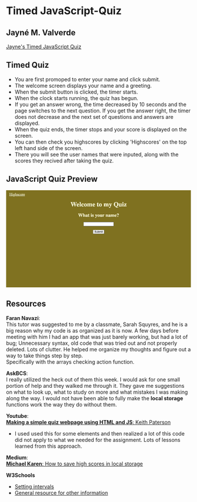 # Timed JavaScript-Quiz
## Jayné M. Valverde
[Jayne's Timed JavaScript Quiz](https://jaynevalverde.github.io/JavaScript-Quiz/)


## Timed Quiz 
* You are first promoped to enter your name and click submit.
* The welcome screen displays your name and a greeting.
* When the submit button is clicked, the timer starts. 
* When the clock starts running, the quiz has begun. 
* If you get an answer wrong, the time decreased by 10 seconds and the page switches to the next question. If you get the answer right, the timer does not decrease and the next set of questions and answers are displayed.
* When the quiz ends, the timer stops and your score is displayed on the screen. 
* You can then check you highscores by clicking 'Highscores' on the top left hand side of the screen. 
* There you will see the user names that were inputed, along with the scores they recived after taking the quiz. 


## JavaScript Quiz Preview
![screenshot one](./assets/images/quizvid.png)

## Resources 


**Faran Navazi**: <br>
This tutor was suggested to me by a classmate, Sarah Squyres, and he is a big reason why my code is as organized as it is now. A few days before meeting with him I had an app that was just barely working, but had a lot of bug; Unnecessary syntax, old code that was tried out and not properly deleted. Lots of clutter. He helped me organize my thoughts and figure out a way to take things step by step. <br>
Specifically with the arrays checking action function. 

**AskBCS**: <br> 
I really utilized the heck out of them this week. I would ask for one small portion of help and they walked me through it. They gave me suggestions on what to look up, what to study on more and what mistakes I was making along the way. I would not have been able to fully make the **local storage** functions work the way they do without them.

**Youtube**:<br>
[**Making a simple quiz webpage using HTML and JS**: Keith Paterson](https://youtu.be/79WRPIknVHs) <br>

* I used used this for some elements and then realized a lot of this code did not apply to what we needed for the assignment. Lots of lessons learned from this approach. <br>

**Medium**:<br>
[**Michael Karen**: How to save high scores in local storage ](https://michael-karen.medium.com/how-to-save-high-scores-in-local-storage-7860baca9d68) <br>

**W3Schools** <br>
* [Setting intervals](https://www.w3schools.com/jsref/met_win_setinterval.asp) <br>
* [General resource for other information](https://www.w3schools.com/)